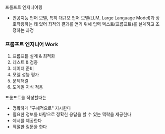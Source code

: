 프롬프트 엔지니어링
- 인공지능 언어 모델, 특히 대규모 언어 모델(LLM, Large Language Model)과 상호작용하는 데 있어 최적의 결과를 얻기 위해 입력 텍스트(프롬프트)를 설계하고 조정하는 과정

### 프롬프트 엔지니어 Work
1. 프롬프틑 설계 & 최적화
2. 테스트 & 검증
3. 데이터 준비
4. 모델 성능 평가
5. 문제해결
6. 도메일 지식 적용

프롬프트를 작성할때는 
- 명확하게 "구체적으로" 지시한다
- 필요한 정보를 바탕으로 정확한 응답을 할 수 있는 맥락을 제공한다
- 예시를 제공한다
- 적절한 질문을 한다